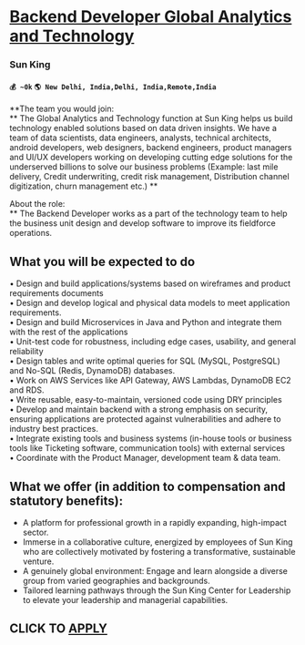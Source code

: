 # [Backend Developer Global Analytics and Technology](https://www.remotewlb.com/apply/backend-developer-global-analytics-and-technology)  
### Sun King  
#### `💰 ~0k` `🌎 New Delhi, India,Delhi, India,Remote,India`  

**The team you would join:  
** The Global Analytics and Technology function at Sun King helps us build technology enabled solutions based on data driven insights. We have a team of data scientists, data engineers, analysts, technical architects, android developers, web designers, backend engineers, product managers and UI/UX developers working on developing cutting edge solutions for the underserved billions to solve our business problems (Example: last mile delivery, Credit underwriting, credit risk management, Distribution channel digitization, churn management etc.) **  
  
About the role:  
** The Backend Developer works as a part of the technology team to help the business unit design and develop software to improve its fieldforce operations.

##  What you will be expected to do

• Design and build applications/systems based on wireframes and product requirements documents  
• Design and develop logical and physical data models to meet application requirements.  
• Design and build Microservices in Java and Python and integrate them with the rest of the applications  
• Unit-test code for robustness, including edge cases, usability, and general reliability  
• Design tables and write optimal queries for SQL (MySQL, PostgreSQL) and No-SQL (Redis, DynamoDB) databases.  
• Work on AWS Services like API Gateway, AWS Lambdas, DynamoDB EC2 and RDS.  
• Write reusable, easy-to-maintain, versioned code using DRY principles  
• Develop and maintain backend with a strong emphasis on security, ensuring applications are protected against vulnerabilities and adhere to industry best practices.  
• Integrate existing tools and business systems (in-house tools or business tools like Ticketing software, communication tools) with external services  
• Coordinate with the Product Manager, development team & data team.

##  What we offer (in addition to compensation and statutory benefits):

  * A platform for professional growth in a rapidly expanding, high-impact sector.
  * Immerse in a collaborative culture, energized by employees of Sun King who are collectively motivated by fostering a transformative, sustainable venture.
  * A genuinely global environment: Engage and learn alongside a diverse group from varied geographies and backgrounds.
  * Tailored learning pathways through the Sun King Center for Leadership to elevate your leadership and managerial capabilities.

  
## CLICK TO [APPLY](https://www.remotewlb.com/apply/backend-developer-global-analytics-and-technology)


